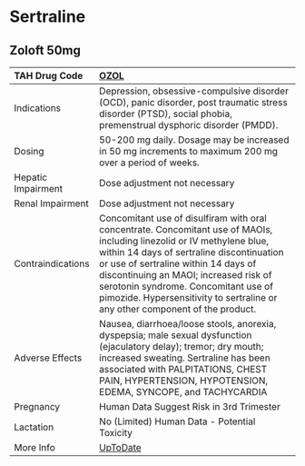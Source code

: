 # Sertraline

## Zoloft 50mg

| TAH Drug Code      | [OZOL](https://www.tahsda.org.tw/drugs/hissearch.php?drug_code=OZOL)                                                                                                                                                                                                                                                                                                         |
|:-------------------|:-----------------------------------------------------------------------------------------------------------------------------------------------------------------------------------------------------------------------------------------------------------------------------------------------------------------------------------------------------------------------------|
| Indications        | Depression, obsessive-compulsive disorder (OCD), panic disorder, post traumatic stress disorder (PTSD), social phobia, premenstrual dysphoric disorder (PMDD).                                                                                                                                                                                                               |
| Dosing             | 50-200 mg daily. Dosage may be increased in 50 mg increments to maximum 200 mg over a period of weeks.                                                                                                                                                                                                                                                                       |
| Hepatic Impairment | Dose adjustment not necessary                                                                                                                                                                                                                                                                                                                                                |
| Renal Impairment   | Dose adjustment not necessary                                                                                                                                                                                                                                                                                                                                                |
| Contraindications  | Concomitant use of disulfiram with oral concentrate. Concomitant use of MAOIs, including linezolid or IV methylene blue, within 14 days of sertraline discontinuation or use of sertraline within 14 days of discontinuing an MAOI; increased risk of serotonin syndrome. Concomitant use of pimozide. Hypersensitivity to sertraline or any other component of the product. |
| Adverse Effects    | Nausea, diarrhoea/loose stools, anorexia, dyspepsia; male sexual dysfunction (ejaculatory delay); tremor; dry mouth; increased sweating. Sertraline has been associated with PALPITATIONS, CHEST PAIN, HYPERTENSION, HYPOTENSION, EDEMA, SYNCOPE, and TACHYCARDIA                                                                                                            |
| Pregnancy          | Human Data Suggest Risk in 3rd Trimester                                                                                                                                                                                                                                                                                                                                     |
| Lactation          | No (Limited) Human Data - Potential Toxicity                                                                                                                                                                                                                                                                                                                                 |
| More Info          | [UpToDate](https://www.uptodate.com/contents/sertraline-drug-information)                                                                                                                                                                                                                                                                                                    |

